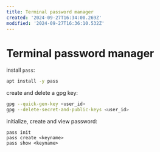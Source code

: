 ```yaml
---
title: Terminal password manager
created: '2024-09-27T16:34:00.269Z'
modified: '2024-09-27T16:36:10.532Z'
---
```


# Terminal password manager

install `pass`:

```bash
apt install -y pass
```

create and delete a gpg key:

```bash
gpg --quick-gen-key <user_id>
gpg --delete-secret-and-public-keys <user_id> 
```

initialize, create and view password:

```
pass init
pass create <keyname>
pass show <keyname>
```
